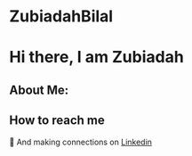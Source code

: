 # ZubiadahBilal
# Hi there, I am Zubiadah  

## About Me:  


## How to reach me
:handshake: And making connections on [Linkedin](https://www.linkedin.com/in/zubaidah-bilal/)
